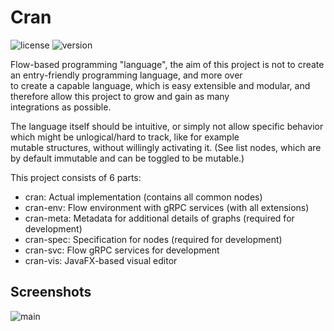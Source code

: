 # Cran

![license](https://img.shields.io/badge/License-Apache_2.0-blue.svg)
![version](https://img.shields.io/badge/Version-0.0.1-darkred.svg)

Flow-based programming "language", the aim of this project is not to create an entry-friendly programming language, and more over<br>
to create a capable language, which is easy extensible and modular, and therefore allow this project to grow and gain as many<br>
integrations as possible.

The language itself should be intuitive, or simply not allow specific behavior which might be unlogical/hard to track, like for example<br>
mutable structures, without willingly activating it. (See list nodes, which are by default immutable and can be toggled to be mutable.)

This project consists of 6 parts:
* cran: Actual implementation (contains all common nodes)
* cran-env: Flow environment with gRPC services (with all extensions)
* cran-meta: Metadata for additional details of graphs (required for development)
* cran-spec: Specification for nodes (required for development)
* cran-svc: Flow gRPC services for development
* cran-vis: JavaFX-based visual editor

## Screenshots

![main](https://github.com/valaphee/cran/blob/master/imgs/main.png?raw=true)
